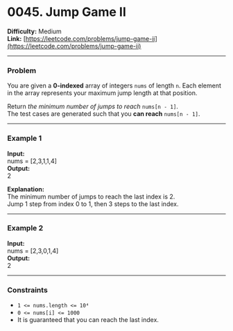 # 0045. Jump Game II

**Difficulty:** Medium  
**Link:** [https://leetcode.com/problems/jump-game-ii](https://leetcode.com/problems/jump-game-ii)

---

### Problem

You are given a **0-indexed** array of integers `nums` of length `n`. Each element in the array represents your maximum jump length at that position.

Return *the minimum number of jumps to reach* `nums[n - 1]`.  
The test cases are generated such that you **can reach** `nums[n - 1]`.

---

### Example 1

**Input:**  
    nums = [2,3,1,1,4]  
**Output:**  
    2

**Explanation:**  
The minimum number of jumps to reach the last index is 2.  
Jump 1 step from index 0 to 1, then 3 steps to the last index.

---

### Example 2

**Input:**  
    nums = [2,3,0,1,4]  
**Output:**  
    2

---

### Constraints

- `1 <= nums.length <= 10⁴`  
- `0 <= nums[i] <= 1000`  
- It is guaranteed that you can reach the last index.


